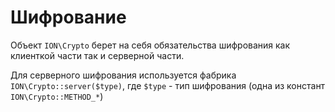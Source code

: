 Шифрование
===

Объект `ION\Crypto` берет на себя обязательства шифрования как клиенткой части так и серверной части.

Для серверного шифрования используется фабрика `ION\Crypto::server($type)`, где `$type` - тип шифрования (одна из констант `ION\Crypto::METHOD_*`)